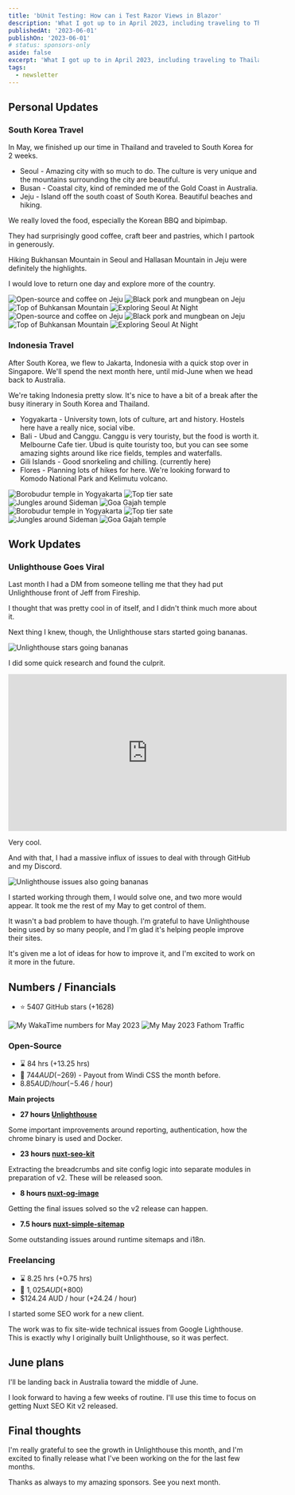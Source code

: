 ```yaml
---
title: 'bUnit Testing: How can i Test Razor Views in Blazor'
description: 'What I got up to in April 2023, including traveling to Thailand and working through a bunch of bugs in my SEO modules.'
publishedAt: '2023-06-01'
publishOn: '2023-06-01'
# status: sponsors-only
aside: false
excerpt: 'What I got up to in April 2023, including traveling to Thailand and working through a bunch of bugs in my SEO modules.'
tags:
  - newsletter
---
```


## Personal Updates

### South Korea Travel

In May, we finished up our time in Thailand and traveled to South Korea for 2 weeks.

- Seoul - Amazing city with so much to do. The culture is very unique and the mountains surrounding the city are beautiful.
- Busan - Coastal city, kind of reminded me of the Gold Coast in Australia.
- Jeju - Island off the south coast of South Korea. Beautiful beaches and hiking.

We really loved the food, especially the Korean BBQ and bipimbap.

They had surprisingly good coffee, craft beer and pastries, which I partook in generously.

Hiking Bukhansan Mountain in Seoul and Hallasan Mountain in Jeju were definitely the highlights.

I would love to return one day and explore more of the country.

<Expand>
<div class="md:grid hidden grid-cols-2 gap-8 my-15">
<Image src="/may-jeju-coffee.png" alt="Open-source and coffee on Jeju"  no-margin />
<Image src="/may-black-pork.png" alt="Black pork and mungbean on Jeju"  no-margin />
<Image src="/may-bukhansan.png" alt="Top of Buhkansan Mountain" no-margin />
<Image src="/may-seoul-exploring.png" alt="Exploring Seoul At Night"  no-margin />
</div>
</Expand>

<div class="md:hidden block">
<Image src="/may-jeju-coffee.png" alt="Open-source and coffee on Jeju" />
<Image src="/may-black-pork.png" alt="Black pork and mungbean on Jeju" />
<Image src="/may-bukhansan.png" alt="Top of Buhkansan Mountain" />
<Image src="/may-seoul-exploring.png" alt="Exploring Seoul At Night" />
</div>

### Indonesia Travel

After South Korea, we flew to Jakarta, Indonesia with a quick stop over in Singapore.
We'll spend the next month here, until mid-June when we head back to Australia.

We're taking Indonesia pretty slow.
It's nice to have a bit of a break after the busy itinerary in South Korea and Thailand.

- Yogyakarta - University town, lots of culture, art and history. Hostels here have a really nice, social vibe.
- Bali - Ubud and Canggu.
  Canggu is very touristy, but the food is worth it.
  Melbourne Cafe tier.
  Ubud is quite touristy too, but you can see some
  amazing sights around like rice fields, temples and waterfalls.
- Gili Islands - Good snorkeling and chilling. (currently here)
- Flores - Planning lots of hikes for here. We're looking forward to Komodo National Park and Kelimutu volcano.

<Expand>
<div class="md:grid hidden grid-cols-2 gap-8 my-15">
<Image src="/may-indo-temple" alt="Borobudur temple in Yogyakarta" no-margin />
<Image src="/may-sate.png" alt="Top tier sate"  no-margin />
<Image src="/may-jungle.png" alt="Jungles around Sideman" no-margin />
<Image src="/may-cave.png" alt="Goa Gajah temple"  no-margin />
</div>
</Expand>

<div class="md:hidden block">
<Image src="/may-indo-temple" alt="Borobudur temple in Yogyakarta" />
<Image src="/may-sate.png" alt="Top tier sate" />
<Image src="/may-jungle.png" alt="Jungles around Sideman" />
<Image src="/may-cave.png" alt="Goa Gajah temple" />
</div>

## Work Updates

### Unlighthouse Goes Viral

Last month I had a DM from someone telling me that they had put Unlighthouse front of Jeff from Fireship.

I thought that was pretty cool in of itself, and I didn't think much more about it.

Next thing I knew, though, the Unlighthouse stars started going bananas.

<Image src="/may-unlighthouse-stars.png" alt="Unlighthouse stars going bananas" />

I did some quick research and found the culprit.

<iframe loading="lazy" class="max-w-full w-full" width="560" height="315" src="https://www.youtube.com/embed/0fONene3OIA" title="YouTube video player" frameborder="0" allow="accelerometer; autoplay; clipboard-write; encrypted-media; gyroscope; picture-in-picture; web-share" allowfullscreen></iframe>

Very cool.

And with that, I had a massive influx of issues to deal with through GitHub and my Discord.

<Image src="/may-unlighthouse-issues.png" alt="Unlighthouse issues also going bananas" />

I started working through them, I would solve one, and two more would appear.
It took me the rest of my May to get control of them.

It wasn't a bad problem to have though.
I'm grateful to have Unlighthouse being used by so many people, and I'm glad it's helping people improve their sites.

It's given me a lot of ideas for how to improve it, and I'm excited to work on it more in the future.

## Numbers / Financials

- ⭐ 5407 GitHub stars (+1628)

<Image src="/may-wakatime.png" alt="My WakaTime numbers for May 2023" />

<Image src="/may-fathom.png" alt="My May 2023 Fathom Traffic" />

### Open-Source

- ⌛ 84 hrs (+13.25 hrs)
- 💸 $744 AUD (-$269) - Payout from Windi CSS the month before.
- $8.85 AUD / hour (-$5.46 / hour)

**Main projects**

- **27 hours [Unlighthouse](https://github.com/harlan-zw/unlighthouse)**

Some important improvements around reporting, authentication, how the chrome binary is used and Docker.

- **23 hours [nuxt-seo-kit](https://github.com/nuxt/nuxt)**

Extracting the breadcrumbs and site config logic into separate modules in preparation of v2. These will be released soon.

- **8 hours [nuxt-og-image](https://github.com/harlan-zw/nuxt-og-image)**

Getting the final issues solved so the v2 release can happen.

- **7.5 hours [nuxt-simple-sitemap](https://github.com/harlan-zw/nuxt-simple-sitemap)**

Some outstanding issues around runtime sitemaps and i18n.

### Freelancing

- ⌛ 8.25 hrs (+0.75 hrs)
- 💸 $1,025 AUD (+$800)
- $124.24 AUD / hour (+24.24 / hour)

I started some SEO work for a new client.

The work was to fix site-wide technical issues from Google Lighthouse.
This is exactly why I originally built Unlighthouse,
so it was perfect.

## June plans

I'll be landing back in Australia toward the middle of June.

I look forward to having a few weeks of routine.
I'll use this time to focus on getting Nuxt SEO Kit v2 released.

## Final thoughts

I'm really grateful to see the growth in Unlighthouse this month,
and I'm excited to finally release what I've been working on the for the last few months.

Thanks as always to my amazing sponsors.
See you next month.
